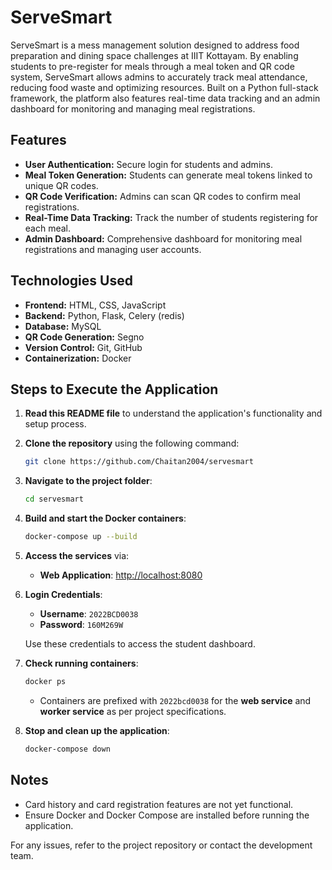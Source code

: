 # ServeSmart

ServeSmart is a mess management solution designed to address food preparation and dining space challenges at IIIT Kottayam. By enabling students to pre-register for meals through a meal token and QR code system, ServeSmart allows admins to accurately track meal attendance, reducing food waste and optimizing resources. Built on a Python full-stack framework, the platform also features real-time data tracking and an admin dashboard for monitoring and managing meal registrations.

## Features

- **User Authentication:** Secure login for students and admins.
- **Meal Token Generation:** Students can generate meal tokens linked to unique QR codes.
- **QR Code Verification:** Admins can scan QR codes to confirm meal registrations.
- **Real-Time Data Tracking:** Track the number of students registering for each meal.
- **Admin Dashboard:** Comprehensive dashboard for monitoring meal registrations and managing user accounts.

## Technologies Used

- **Frontend:** HTML, CSS, JavaScript
- **Backend:** Python, Flask, Celery (redis)
- **Database:** MySQL
- **QR Code Generation:** Segno
- **Version Control:** Git, GitHub
- **Containerization:** Docker
## Steps to Execute the Application

1. **Read this README file** to understand the application's functionality and setup process.
2. **Clone the repository** using the following command:
   ```sh
   git clone https://github.com/Chaitan2004/servesmart
   ```
3. **Navigate to the project folder**:
   ```sh
   cd servesmart
   ```
4. **Build and start the Docker containers**:
   ```sh
   docker-compose up --build
   ```
5. **Access the services** via:
   - **Web Application**: [http://localhost:8080](http://localhost:8080)
   
6. **Login Credentials**:
   - **Username**: `2022BCD0038`
   - **Password**: `160M269W`
   
   Use these credentials to access the student dashboard.

7. **Check running containers**:
   ```sh
   docker ps
   ```
   - Containers are prefixed with `2022bcd0038` for the **web service** and **worker service** as per project specifications.

8. **Stop and clean up the application**:
   ```sh
   docker-compose down
   ```

## Notes
- Card history and card registration features are not yet functional.
- Ensure Docker and Docker Compose are installed before running the application.

For any issues, refer to the project repository or contact the development team.


